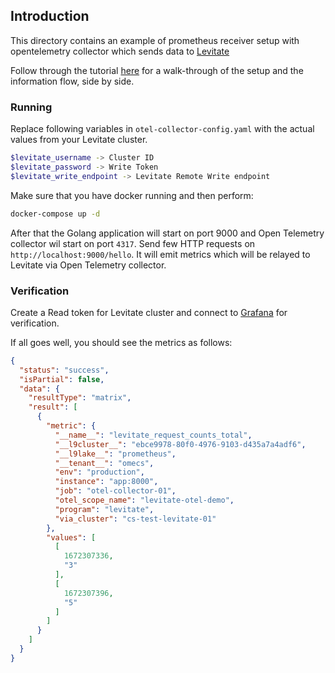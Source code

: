 ## Introduction

This directory contains an example of prometheus receiver setup with opentelemetry collector which sends
data to [Levitate](https://last9.io/products/levitate)

Follow through the tutorial [here](https://docs.last9.io/docs/integration-opentelemetry) for a walk-through of the setup and the information flow, side by side.

### Running

Replace following variables in `otel-collector-config.yaml` with the actual values from your Levitate cluster.

```sh
$levitate_username -> Cluster ID
$levitate_password -> Write Token
$levitate_write_endpoint -> Levitate Remote Write endpoint
```

Make sure that you have docker running and then perform:

```sh
docker-compose up -d
```

After that the Golang application will start on port 9000 and Open Telemetry collector wil start on port `4317`.
Send few HTTP requests on `http://localhost:9000/hello`.
It will emit metrics which will be relayed to Levitate via Open Telemetry collector.


### Verification

Create a Read token for Levitate cluster and connect to [Grafana](https://docs.last9.io/docs/levitate-grafana-config) for verification.

If all goes well, you should see the metrics as follows:

```json
{
  "status": "success",
  "isPartial": false,
  "data": {
    "resultType": "matrix",
    "result": [
      {
        "metric": {
          "__name__": "levitate_request_counts_total",
          "__l9cluster__": "ebce9978-80f0-4976-9103-d435a7a4adf6",
          "__l9lake__": "prometheus",
          "__tenant__": "omecs",
          "env": "production",
          "instance": "app:8000",
          "job": "otel-collector-01",
          "otel_scope_name": "levitate-otel-demo",
          "program": "levitate",
          "via_cluster": "cs-test-levitate-01"
        },
        "values": [
          [
            1672307336,
            "3"
          ],
          [
            1672307396,
            "5"
          ]
        ]
      }
    ]
  }
}
```

